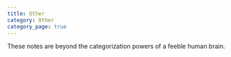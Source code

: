 ```yaml
---
title: Other
category: Other
category_page: true
---
```


These notes are beyond the categorization powers of a feeble human brain.
